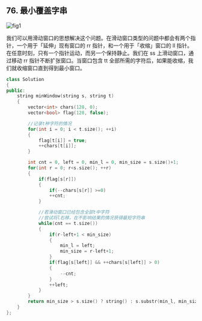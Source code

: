 ## 76. 最小覆盖字串

![fig1](https://assets.leetcode-cn.com/solution-static/76/76_fig1.gif)

​		我们可以用滑动窗口的思想解决这个问题。在滑动窗口类型的问题中都会有两个指针，一个用于「延伸」现有窗口的 rr 指针，和一个用于「收缩」窗口的 ll 指针。在任意时刻，只有一个指针运动，而另一个保持静止。我们在 ss 上滑动窗口，通过移动 rr 指针不断扩张窗口。当窗口包含 tt 全部所需的字符后，如果能收缩，我们就收缩窗口直到得到最小窗口。



```c++
class Solution 
{
public:
    string minWindow(string s, string t) 
    {
        vector<int> chars(128, 0);
        vector<bool> flag(128, false);

        //记录t种字符的情况
        for(int i = 0; i < t.size(); ++i)
        {
            flag[t[i]] = true;
            ++chars[t[i]];
        }

        int cnt = 0, left = 0, min_l = 0, min_size = s.size()+1;
        for(int r = 0; r<s.size(); ++r)
        {
            if(flag[s[r]])
            {
                if(--chars[s[r]] >=0)
                ++cnt;
            }

            //若滑动窗口已经包含全部t中字符
            //尝试将l右移，在不影响结果的情况获得最短字符串
            while(cnt == t.size())
            {
                if(r-left+1 < min_size)
                {
                    min_l = left;
                    min_size = r-left+1;
                }
                if(flag[s[left]] && ++chars[s[left]] > 0)
                {
                    --cnt;
                }
                ++left;
            }
        }
        return min_size > s.size() ? string() : s.substr(min_l, min_size);
    }
};
```

